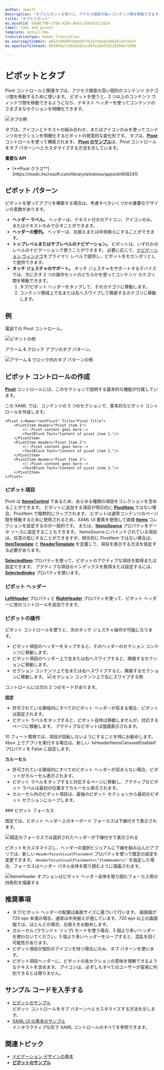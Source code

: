 ```yaml
---
author: Jwmsft
Description: "タブとピボットを使うと、アクセス頻度の高いコンテンツ間を移動できます。"
title: "タブとピボット"
ms.assetid: 556BC70D-CF5D-4295-A655-D58163CC1824
label: Tabs and pivots
template: detail.hbs
translationtype: Human Translation
ms.sourcegitcommit: a652189d0595bb6dffbc5228a91a68261eb7e5ef
ms.openlocfilehash: 865969a7c965a502acd9fe24df28128399efd380

---
```

# <a name="pivot-and-tabs"></a>ピボットとタブ

<link rel="stylesheet" href="https://az835927.vo.msecnd.net/sites/uwp/Resources/css/custom.css"> 

Pivot コントロールと関連タブは、アクセス頻度の高い個別のコンテンツ カテゴリ間を移動するために使います。 ピボットを使うと、2 つ以上のコンテンツ ウィンドウ間を移動できるようになり、テキスト ヘッダーを使ってコンテンツのさまざまなセクションを明確化できます。

![タブの例](images/pivot_Hero_main.png)

タブは、アイコンとテキストの組み合わせ、またはアイコンのみを使ってコンテンツのセクションを明確化するピボットの視覚的な変化形です。 タブは、[**Pivot**](https://msdn.microsoft.com/library/windows/apps/xaml/windows.ui.xaml.controls.pivot.aspx) コントロールを使って構築されます。 [**Pivot のサンプル**](http://go.microsoft.com/fwlink/p/?LinkId=619903)は、Pivot コントロールをタブ パターンへとカスタマイズする方法を示しています。

<div class="important-apis" >
<b>重要な API</b><br/>
<ul>
<li>[**Pivot クラス**](https://msdn.microsoft.com/library/windows/apps/dn608241)</li>
</ul>
</div>


## <a name="the-pivot-pattern"></a>ピボット パターン

ピボットを使ってアプリを構築する場合は、考慮すべきいくつかの重要なデザインの変数があります。

- **ヘッダー ラベル。**  ヘッダーは、テキスト付きのアイコン、アイコンのみ、またはテキストのみで示すことができます。
- **ヘッダーの整列。**  ヘッダーは、左揃えまたは中央揃えにすることができます。
- **トップレベルまたはサブレベルのナビゲーション。**  ピボットは、いずれかのレベルのナビゲーションで使うことができます。 必要に応じて、[ナビゲーション ウィンドウ](nav-pane.md)をプライマリ レベルで提供し、ピボットをセカンダリとして提供できます。
- **タッチ ジェスチャのサポート。**  タッチ ジェスチャをサポートするデバイスでは、次に示す 2 つの操作セットのどちらかを使ってコンテンツ カテゴリ間を移動できます。
    1. タブ/ピボット ヘッダーをタップして、そのカテゴリに移動します。
    2. コンテンツ領域上で左または右へスワイプして隣接するカテゴリに移動します。

## <a name="examples"></a>例

電話での Pivot コントロール。

![ピボットの例](images/pivot_example.png)

アラーム & クロック アプリのタブ パターン。

![アラーム & クロック内のタブ パターンの例](images/tabs_alarms-and-clock.png)

## <a name="create-a-pivot-control"></a>ピボット コントロールの作成

[**Pivot**](https://msdn.microsoft.com/library/windows/apps/xaml/windows.ui.xaml.controls.pivot.aspx) コントロールには、このセクションで説明する基本的な機能が付属しています。

この XAML では、コンテンツの 3 つのセクションで、基本的なピボット コントロールを作成します。

```xaml
<Pivot x:Name="rootPivot" Title="Pivot Title">
    <PivotItem Header="Pivot Item 1">
        <!--Pivot content goes here-->
        <TextBlock Text="Content of pivot item 1."/>
    </PivotItem>
    <PivotItem Header="Pivot Item 2">
        <!--Pivot content goes here-->
        <TextBlock Text="Content of pivot item 2."/>
    </PivotItem>
    <PivotItem Header="Pivot Item 3">
        <!--Pivot content goes here-->
        <TextBlock Text="Content of pivot item 3."/>
    </PivotItem>
</Pivot>
```

### <a name="pivot-items"></a>ピボット項目

Pivot は [**ItemsControl**](https://msdn.microsoft.com/library/windows/apps/xaml/windows.ui.xaml.controls.itemscontrol.aspx) であるため、あらゆる種類の項目をコレクションを含めることができます。 ピボットに追加する項目が明示的に [ **PivotItem** ](https://msdn.microsoft.com/library/windows/apps/xaml/windows.ui.xaml.controls.pivotitem.aspx) ではない場合、PivotItem で暗黙的にラップされます。 ピボットは通常コンテンツのページ間を移動するために使用されるため、XAML UI 要素を使用して直接 [**Items**](https://msdn.microsoft.com/library/windows/apps/xaml/windows.ui.xaml.controls.itemscontrol.items.aspx) コレクションを設定するのが一般的です。 または、[**ItemsSource**](https://msdn.microsoft.com/library/windows/apps/xaml/windows.ui.xaml.controls.itemscontrol.itemssource.aspx) プロパティをデータ ソースに設定することもできます。 ItemsSource にバインドされている項目は、任意の型にすることができますが、明示的に PivotItem ではない場合は、[**ItemTemplate**](https://msdn.microsoft.com/library/windows/apps/xaml/windows.ui.xaml.controls.itemscontrol.itemtemplate.aspx) と [**HeaderTemplate**](https://msdn.microsoft.com/library/windows/apps/xaml/windows.ui.xaml.controls.pivot.headertemplate.aspx) を定義して、項目を表示する方法を指定する必要があります。

[**SelectedItem**](https://msdn.microsoft.com/library/windows/apps/xaml/windows.ui.xaml.controls.pivot.selecteditem.aspx) プロパティを使って、ピボットのアクティブな項目を取得または設定できます。 アクティブな項目のインデックスを取得または設定するには、[**SelectedIndex**](https://msdn.microsoft.com/library/windows/apps/xaml/windows.ui.xaml.controls.pivot.selectedindex.aspx) プロパティを使います。

### <a name="pivot-headers"></a>ピボット ヘッダー

[**LeftHeader**](https://msdn.microsoft.com/library/windows/apps/xaml/windows.ui.xaml.controls.pivot.leftheader.aspx) プロパティと [**RightHeader**](https://msdn.microsoft.com/library/windows/apps/xaml/windows.ui.xaml.controls.pivot.rightheader.aspx) プロパティを使って、ピボット ヘッダーに他のコントロールを追加できます。

### <a name="pivot-interaction"></a>ピボットの操作

ピボット コントロールを使うと、次のタッチ ジェスチャ操作が可能になります。

-   ピボット項目のヘッダーをタップすると、そのヘッダーのセクション コンテンツに移動します。
-   ピボット項目のヘッダー上で左または右へスワイプすると、隣接するセクションに移動します。
-   セクション コンテンツ上で左または右へスワイプすると、隣接するセクションに移動します。
![セクション コンテンツ上で左にスワイプする例](images/pivot_w_hand.png)

コントロールには次の 2 つのモードがあります。

**固定**

-   許可されている領域内にすべてのピボット ヘッダーが収まる場合、ピボットは固定されます。
-   ピボット ラベルをタップすると、ピボット自体は移動しませんが、対応するページに移動します。 アクティブなピボットは強調表示されます。

<div class="microsoft-internal-note">
10 フィート環境では、項目が回転しないようにすることを特にお勧めします。 Xbox 上でアプリを実行する場合は、新しい `IsHeaderItemsCarouselEnabled` プロパティを False に設定します。
</div>

**カルーセル**

-   許可されている領域内にすべてのピボット ヘッダーが収まらない場合、ピボットがカルーセル表示されます。
-   ピボット ラベルをタップすると対応するページに移動し、アクティブなピボット ラベルは最初の位置までカルーセル表示されます。
-   カルーセル内のピボット項目は、最後のピボット セクションから最初のピボット セクションにループします。

<div class="microsoft-internal-note">
### ピボット フォーカス

既定では、ピボット ヘッダー上のキーボード フォーカスは下線付きで表示されます。

![既定のフォーカスでは選択されたヘッダーが下線付きで表示される](images/pivot_focus_selectedHeader.png)

ピボットをカスタマイズし、ヘッダーの選択ビジュアルに下線を組み込んだアプリでは、新しい `HeaderFocusVisualPlacement` プロパティを使って既定の設定を変更できます。 `HeaderFocusVisualPlacement=\"ItemHeaders\"` を指定した場合、フォーカスはヘッダー パネル全体を取り囲むように描画されます。

![ItemsHeader オプションはピボット ヘッダー全体を取り囲むフォーカス用の四角形を描画する](images/pivot_focus_headers.png)
</div>

## <a name="recommendations"></a>推奨事項

-   タブ/ピボット ヘッダーの配置は画面サイズに基づいて行います。 画面幅が 720 epx 未満の場合、通常は中央揃えが適しています。720 epx 以上の画面幅では、ほとんどの場合、左揃えをお勧めします。
-   カルーセル (ラウンドト リップ) モードを使う場合、5 個より多いヘッダーを使わないでください。5 個より多いヘッダーをループすると、混乱を招く可能性があります。
-   ピボット項目が個別のアイコンを持つ場合にのみ、タブ パターンを使います。
-   ピボット項目ヘッダーに、ピボットの各セクションの意味を理解できるようなテキストを含めます。 アイコンは、必ずしもすべてのユーザーが容易に判別できるとは限りません。

## <a name="get-the-sample-code"></a>サンプル コードを入手する
- [ピボットのサンプル](http://go.microsoft.com/fwlink/p/?LinkId=619903)<br/>
    ピボット コントロールをタブ パターンへとカスタマイズする方法を示します。
- [XAML UI の基本のサンプル](https://github.com/Microsoft/Windows-universal-samples/blob/master/Samples/XamlUIBasics)<br/>
    インタラクティブな形で XAML コントロールのすべてを参照できます。

## <a name="related-topics"></a>関連トピック
- [ナビゲーション デザインの基本](../layout/navigation-basics.md)
- [**ピボットのサンプル**](http://go.microsoft.com/fwlink/p/?LinkId=619903)



<!--HONumber=Dec16_HO1-->


